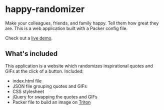 # happy-randomizer
Make your colleagues, friends, and family happy. Tell them how great they are. This is a web application built with a Packer config file.

Check out a [live demo](http://happy.alexandra.space/).

## What's included

This application is a website which randomizes inspirational quotes and GIFs at the click of a button. Included:

+ index.html file
+ JSON file grouping quotes and GIFs
+ CSS stylesheet
+ jQuery for swapping the quotes and GIFs
+ Packer file to build an image on [Triton](https://www.packer.io/docs/builders/triton.html)
